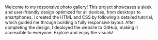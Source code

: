 Welcome to my responsive photo gallery! This project showcases a sleek and user-friendly design optimized for all devices, from desktops to smartphones. I created the HTML and CSS by following a detailed tutorial, which guided me through building a fully responsive layout. After completing the design, I deployed the website to GitHub, making it accessible to everyone. Explore and enjoy the visuals!